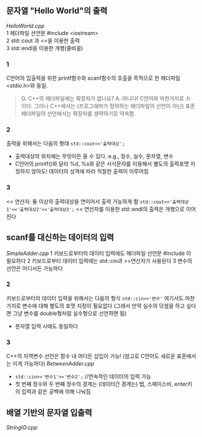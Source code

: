 ## 문자열 "Hello World"의 출력
*HelloWorld.cpp*<br>
1 헤더파일 선언문 #include \<iostream><br>
2 std::cout 과 <<을 이용한 출력<br>
3 std::endl을 이용한 개행(줄바꿈)<br>

### 1
C언어의 입출력을 위한 printf함수와 scanf함수의 호출을 목적으로 한 헤더파일 <stdio.h>와 동일.
>Q. C++의 헤더파일에는 확장자가 없나요?
A. 아니다! C언어와 마찬가지로 .h 이다. 그러나 C++에서는 (프로그래머가 정의하는 헤더파일의 선언이 아닌) 표준 헤더파일의 선언에서는 확장자를 생략하기로 약속함.

### 2
출력을 위해서는 다음의 형태
```std::cout<<'출력대상';```
- 출력대상의 위치에는 무엇이든 올 수 있다. e.g., 정수, 실수, 문자열, 변수
- C언어의 printf()와 달리 %d, %s와 같은 서식문자를 이용해서 별도의 출력포맷 지정하지 않아도! 데이터의 성격에 따라 적절한 출력이 이루어짐

### 3
<< 연산자: 둘 이상의 출력대상을 연이어서 출력 가능하게 함
```std::cout<<'출력대상1'<<'출력대상2'<<'출력대상3';```
<< 연산자를 이용한 std::endl의 출력은 개행으로 이어진다

## scanf를 대신하는 데이터의 입력
*SimpleAdder.cpp*
1 키보드로부터의 데이터 입력에도 헤더파일 선언문 #include <iostream>이 필요하다
2 키보드로부터 데이터 입력에는 std::cin과 >>연산자가 사용된다
3 변수의 선언은 어디서든 가능하다

### 2
키보드로부터의 데이터 입력을 위해서는 다음의 형식
```std::cin>>'변수'```
여기서도 마찬가지로 변수에 대해 별도의 포맷 지정이 필요없다 (그래서 만약 실수의 덧셈을 하고 싶다면 그냥 변수를 double형처럼 실수형으로 선언하면 됨)
- 문자열 입력 시에도 동일하다

### 3
C++의 지역변수 선언은 함수 내 어디든 삽입이 가능! (참고로 C언어도 새로운 표준에서는 이게 가능하다)
*BetweenAdder.cpp*
- ```std::cin>>'변수1'>>'변수2';``` //연속적인 데이터의 입력 가능
- 첫 번째 정수와 두 번째 정수의 경계는 (데이터간 경계는) 탭, 스페이스바, enter키의 입력과 같은 공백에 의해 나눠짐

## 배열 기반의 문자열 입출력
*StringIO.cpp*
